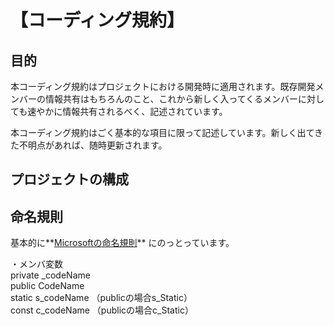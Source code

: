 # 【コーディング規約】
## 目的
本コーディング規約はプロジェクトにおける開発時に適用されます。既存開発メンバーの情報共有はもちろんのこと、これから新しく入ってくるメンバーに対しても速やかに情報共有されるべく、記述されています。

本コーディング規約はごく基本的な項目に限って記述しています。新しく出てきた不明点があれば、随時更新されます。

## プロジェクトの構成

## 命名規則
基本的に**[Microsoftの命名規則](https://learn.microsoft.com/ja-jp/dotnet/csharp/fundamentals/coding-style/identifier-names)**
にのっとっています。

・メンバ変数  
private  _codeName  
public   CodeName  
static   s_codeName  （publicの場合s_Static）  
const    c_codeName  （publicの場合c_Static） 
